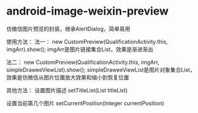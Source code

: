 # android-image-weixin-preview
仿微信图片预览的封装，继承AlertDialog，简单易用

使用方法：
法一：
new CustomPreview(QualificationActivity.this, imgArr).show();
imgArr是图片链接集合List<String>，效果是渐进渐出
  
法二：
new CustomPreview(QualificationActivity.this, imgArr, simpleDraweeViewList).show();
simpleDraweeViewList是图片对象集合List<SimpleDraweeView>，效果是仿微信从图片位置放大效果和缩小到恢复位置
  
其他方法：
设置图片描述
setTitleList(List<String> titleList)

设置当前第几个图片
setCurrentPosition(Integer currentPosition)

